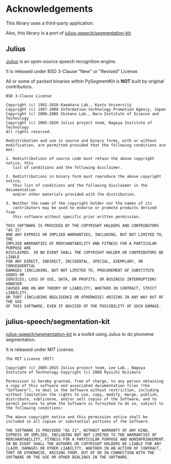 # Acknowledgements

This library uses a third-party application.

Also, this library is a port of [julius-speech/segmentation-kit](https://github.com/julius-speech/segmentation-kit).

## Julius

[Julius](https://github.com/julius-speech/julius) is an open-source speech recognition engine.

It is released under BSD 3-Clause "New" or "Revised" License.

All or some of packed binaries within PySegmentKit is **NOT** built by original contributors.

```
BSD 3-Clause License

Copyright (c) 1991-2020 Kawahara Lab., Kyoto University
Copyright (c) 1997-2000 Information-technology Promotion Agency, Japan
Copyright (c) 2000-2005 Shikano Lab., Nara Institute of Science and Technology
Copyright (c) 2005-2020 Julius project team, Nagoya Institute of Technology
All rights reserved.

Redistribution and use in source and binary forms, with or without
modification, are permitted provided that the following conditions are met:

1. Redistributions of source code must retain the above copyright notice, this
   list of conditions and the following disclaimer.

2. Redistributions in binary form must reproduce the above copyright notice,
   this list of conditions and the following disclaimer in the documentation
   and/or other materials provided with the distribution.

3. Neither the name of the copyright holder nor the names of its
   contributors may be used to endorse or promote products derived from
   this software without specific prior written permission.

THIS SOFTWARE IS PROVIDED BY THE COPYRIGHT HOLDERS AND CONTRIBUTORS "AS IS"
AND ANY EXPRESS OR IMPLIED WARRANTIES, INCLUDING, BUT NOT LIMITED TO, THE
IMPLIED WARRANTIES OF MERCHANTABILITY AND FITNESS FOR A PARTICULAR PURPOSE ARE
DISCLAIMED. IN NO EVENT SHALL THE COPYRIGHT HOLDER OR CONTRIBUTORS BE LIABLE
FOR ANY DIRECT, INDIRECT, INCIDENTAL, SPECIAL, EXEMPLARY, OR CONSEQUENTIAL
DAMAGES (INCLUDING, BUT NOT LIMITED TO, PROCUREMENT OF SUBSTITUTE GOODS OR
SERVICES; LOSS OF USE, DATA, OR PROFITS; OR BUSINESS INTERRUPTION) HOWEVER
CAUSED AND ON ANY THEORY OF LIABILITY, WHETHER IN CONTRACT, STRICT LIABILITY,
OR TORT (INCLUDING NEGLIGENCE OR OTHERWISE) ARISING IN ANY WAY OUT OF THE USE
OF THIS SOFTWARE, EVEN IF ADVISED OF THE POSSIBILITY OF SUCH DAMAGE.
```

## julius-speech/segmentation-kit

[julius-speech/segmentation-kit](https://github.com/julius-speech/segmentation-kit) is a toolkit using Julius to do phoneme segmentation.

It is released under MIT License.

```
The MIT License (MIT)

Copyright (c) 2005-2015 Julius project team, Lee Lab., Nagoya Institute of Technology Copyright (c) 2008 Ryuichi Nisimura

Permission is hereby granted, free of charge, to any person obtaining a copy of this software and associated documentation files (the "Software"), to deal in the Software without restriction, including without limitation the rights to use, copy, modify, merge, publish, distribute, sublicense, and/or sell copies of the Software, and to permit persons to whom the Software is furnished to do so, subject to the following conditions:

The above copyright notice and this permission notice shall be included in all copies or substantial portions of the Software.

THE SOFTWARE IS PROVIDED "AS IS", WITHOUT WARRANTY OF ANY KIND, EXPRESS OR IMPLIED, INCLUDING BUT NOT LIMITED TO THE WARRANTIES OF MERCHANTABILITY, FITNESS FOR A PARTICULAR PURPOSE AND NONINFRINGEMENT. IN NO EVENT SHALL THE AUTHORS OR COPYRIGHT HOLDERS BE LIABLE FOR ANY CLAIM, DAMAGES OR OTHER LIABILITY, WHETHER IN AN ACTION OF CONTRACT, TORT OR OTHERWISE, ARISING FROM, OUT OF OR IN CONNECTION WITH THE SOFTWARE OR THE USE OR OTHER DEALINGS IN THE SOFTWARE.
```
